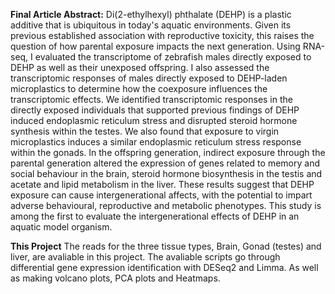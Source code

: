 **Final Article Abstract:**
Di(2-ethylhexyl) phthalate (DEHP) is a plastic additive that is ubiquitous in today's aquatic environments. Given its previous established association with reproductive toxicity, this raises the question of how parental exposure impacts the next generation. Using RNA-seq, I evaluated the transcriptome of zebrafish males directly exposed to DEHP as well as their unexposed offspring. I also assessed the transcriptomic responses of males directly exposed to DEHP-laden microplastics to determine how the coexposure influences the transcriptomic effects. We identified transcriptomic responses in the directly exposed individuals that supported previous findings of DEHP induced endoplasmic reticulum stress and disrupted steroid hormone synthesis within the testes. We also found that exposure to virgin microplastics induces a similar endoplasmic reticulum stress response within the gonads. In the offspring generation, indirect exposure through the parental generation altered the expression of genes related to memory and social behaviour in the brain, steroid hormone biosynthesis in the testis and acetate and lipid metabolism in the liver. These results suggest that DEHP exposure can cause intergenerational affects, with the potential to impart adverse behavioural, reproductive and metabolic phenotypes. This study is among the first to evaluate the intergenerational effects of DEHP in an aquatic model organism.

**This Project**
The reads for the three tissue types, Brain, Gonad (testes) and liver, are avaliable in this project. The avaliable scripts go through differential gene expression identification with DESeq2 and Limma. As well as making volcano plots, PCA plots and Heatmaps. 
